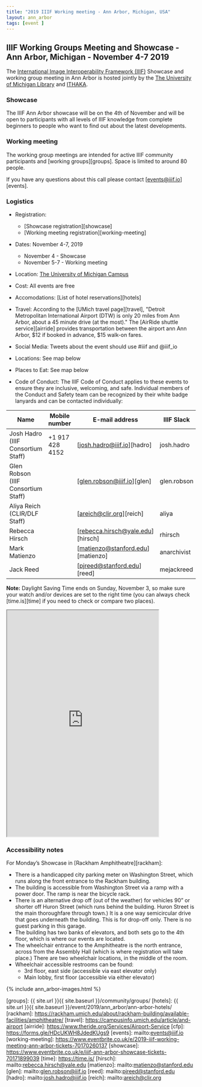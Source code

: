 ```yaml
---
title: "2019 IIIF Working meeting - Ann Arbor, Michigan, USA"
layout: ann_arbor
tags: [event ]
---
```


## IIIF Working Groups Meeting and Showcase - Ann Arbor, Michigan - November 4-7 2019

The [International Image Interoperability Framework (IIIF)][iiif] Showcase and working group meeting in Ann Arbor is hosted jointly by the [The University of Michigan Library][umich] and [ITHAKA][ithaka].

### Showcase
The IIIF Ann Arbor showcase will be on the 4th of November and will be open to participants with all levels of IIIF knowledge from complete beginners to people who want to find out about the latest developments.

### Working meeting
The working group meetings are intended for active IIIF community participants and [working groups][groups]. Space is limited to around 80 people. 

If you have any questions about this call please contact [events@iiif.io][events].

### Logistics

- Registration:
    + [Showcase registration][showcase]
    + [Working meeting registration][working-meeting]
- Dates: November 4-7, 2019
    + November 4 - Showcase
    + November 5-7 - Working meeting

- Location: [The University of Michigan Campus][umich]
- Cost: All events are free
- Accomodations: [List of hotel reservations][hotels]
- Travel: According to the [UMich travel page][travel], "Detroit Metropolitan International Airport (DTW) is only 20 miles from Ann Arbor, about a 45 minute drive (at the most)." The [AirRide shuttle service][airride] provides transportation between the airport ann Ann Arbor, $12 if booked in advance, $15 walk-on fares.
- Social Media: Tweets about the event should use #iiif and @iiif_io
- Locations: See map below
- Places to Eat: See map below
- Code of Conduct: The IIIF Code of Conduct applies to these events to ensure they are inclusive, welcoming, and safe. Individual members of the Conduct and Safety team can be recognized by their white badge lanyards and can be contacted individually:


| Name | Mobile number | E-mail address | IIIF Slack | Twitter |
| ---- | ------------- | -------------- | ---------- | ------- |
| Josh Hadro (IIIF Consortium Staff) | +1 917 428 4152 |  [josh.hadro@iiif.io][hadro] | josh.hadro | hadro |
| Glen Robson (IIIF Consortium Staff) |   | [glen.robson@iiif.io][glen]  | glen.robson | glenrobson |
| Aliya Reich (CLIR/DLF Staff) | | [areich@clir.org][reich] | aliya | aliyareich |
| Rebecca Hirsch | | [rebecca.hirsch@yale.edu][hirsch] |  rhirsch |bibliobeka |
| Mark Matienzo | | [matienzo@stanford.edu][matienzo] | anarchivist | anarchivist |
| Jack Reed |   | [pjreed@stanford.edu][reed] | mejackreed  | mejackreed  |



**Note:** Daylight Saving Time ends on Sunday, November 3, so make sure your watch and/or devices are set to the right time (you can always check [time.is][time] if you need to check or compare two places).

<iframe src="https://www.google.com/maps/d/u/0/embed?mid=1ZcXnECf1ksFkaNGdmE986bvjVFa8xNqt" style="width: 80%; height: 600px"></iframe>


### Accessibility notes

For Monday’s Showcase in [Rackham Amphitheatre][rackham]:

- There is a handicapped city parking meter on Washington Street, which runs along the front entrance to the Rackham building.
- The building is accessible from Washington Street via a ramp with a power door. The ramp is near the bicycle rack.
- There is an alternative drop off (out of the weather) for vehicles 90” or shorter off Huron Street (which runs behind the building. Huron Street is the main thoroughfare through town.) It is a one way semicircular drive that goes underneath the building. This is for drop-off only. There is no guest parking in this garage.
- The building has two banks of elevators, and both sets go to the 4th floor, which is where our events are located. 
- The wheelchair entrance to the Amphitheatre is the north entrance, across from the Assembly Hall (which is where registration will take place.) There are two wheelchair locations, in the middle of the room. 
- Wheelchair accessible restrooms can be found:
    + 3rd floor, east side (accessible via east elevator only)
    + Main lobby, first floor (accessible via either elevator)


{% include ann_arbor-images.html %}

[iiif]: https://iiif.io/
[umich]: https://drive.google.com/open?id=0B8BKX2ayzQsUejAyMi1UNUtDQ0Q3R3k3YU1aUmZwa2kyUkhj
[ithaka]: https://www.ithaka.org/
[groups]: {{ site.url }}{{ site.baseurl }}/community/groups/
[hotels]: {{ site.url }}{{ site.baseurl }}/event/2019/ann_arbor/ann-arbor-hotels/
[rackham]: https://rackham.umich.edu/about/rackham-building/available-facilities/amphitheatre/
[travel]: https://campusinfo.umich.edu/article/and-airport
[airride]: https://www.theride.org/Services/Airport-Service
[cfp]: https://forms.gle/HDcUKWH8JdedKUgs9
[events]: mailto:events@iiif.io
[working-meeting]: https://www.eventbrite.co.uk/e/2019-iiif-working-meeting-ann-arbor-tickets-70170260137
[showcase]: https://www.eventbrite.co.uk/e/iiif-ann-arbor-showcase-tickets-70171899039
[time]: https://time.is/
[hirsch]: mailto:rebecca.hirsch@yale.edu
[matienzo]: mailto:matienzo@stanford.edu
[glen]: mailto:glen.robson@iiif.io
[reed]: mailto:pjreed@stanford.edu
[hadro]: mailto:josh.hadro@iiif.io
[reich]: mailto:areich@clir.org
